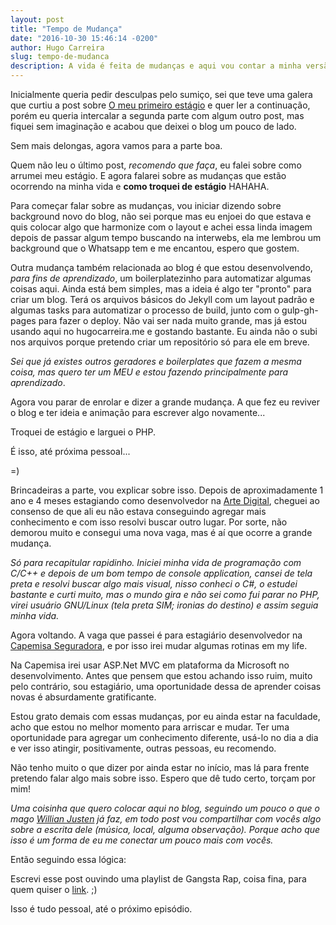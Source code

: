 ```yaml
---
layout: post
title: "Tempo de Mudança"
date: "2016-10-30 15:46:14 -0200"
author: Hugo Carreira
slug: tempo-de-mudanca
description: A vida é feita de mudanças e aqui vou contar a minha versão sobre uma delas
---
```


Inicialmente queria pedir desculpas pelo sumiço, sei que teve uma galera que curtiu a post sobre [O meu primeiro estágio](http://hugocarreira.me/o-meu-primeiro-estagio) e quer ler a continuação, porém eu queria intercalar a segunda parte com algum outro post, mas fiquei sem imaginação e acabou que deixei o blog um pouco de lado.  

Sem mais delongas, agora vamos para a parte boa.  

Quem não leu o último post, *recomendo que faça*, eu falei sobre como arrumei meu estágio. E agora falarei sobre as mudanças que estão ocorrendo na minha vida e **como troquei de estágio** HAHAHA.  

Para começar falar sobre as mudanças, vou iniciar dizendo sobre background novo do blog, não sei porque mas eu enjoei do que estava e quis colocar algo que harmonize com o layout e achei essa linda imagem depois de passar algum tempo buscando na interwebs, ela me lembrou um background que o Whatsapp tem e me encantou, espero que gostem.  

Outra mudança também relacionada ao blog é que estou desenvolvendo, *para fins de aprendizado*, um boilerplatezinho para automatizar algumas coisas aqui. Ainda está bem simples, mas a ideia é algo ter "pronto" para criar um blog. Terá os arquivos básicos do Jekyll com um layout padrão e algumas tasks para automatizar o processo de build, junto com o gulp-gh-pages para fazer o deploy. Não vai ser nada muito grande, mas já estou usando aqui no hugocarreira.me e gostando bastante. Eu ainda não o subi nos arquivos porque pretendo criar um repositório só para ele em breve.

*Sei que já existes outros geradores e boilerplates que fazem a mesma coisa, mas quero ter um MEU e estou fazendo principalmente para aprendizado*.

Agora vou parar de enrolar e dizer a grande mudança. A que fez eu reviver o blog e ter ideia e animação para escrever algo novamente...

Troquei de estágio e larguei o PHP.

É isso, até próxima pessoal...  


=)



Brincadeiras a parte, vou explicar sobre isso. Depois de aproximadamente 1 ano e 4 meses estagiando como desenvolvedor na [Arte Digital](http://www.artedigitalinternet.com.br), cheguei ao consenso de que ali eu não estava conseguindo agregar mais conhecimento e com isso resolvi buscar outro lugar. Por sorte, não demorou muito e consegui uma nova vaga, mas é aí que ocorre a grande mudança.


*Só para recapitular rapidinho.
Iniciei minha vida de programação com C/C++ e depois de um bom tempo de console application, cansei de tela preta e resolvi buscar algo mais visual, nisso conheci o C#, o estudei bastante e curti muito, mas o mundo gira e não sei como fui parar no PHP, virei usuário GNU/Linux (*tela preta SIM; ironias do destino*) e assim seguia minha vida.*

Agora voltando. A vaga que passei é para estagiário desenvolvedor na [Capemisa Seguradora](http://www.capemisa.com.br), e por isso irei mudar algumas rotinas em my life.

Na Capemisa irei usar ASP.Net MVC em plataforma da Microsoft no desenvolvimento. Antes que pensem que estou achando isso ruim, muito pelo contrário, sou estagiário, uma oportunidade dessa de aprender coisas novas é absurdamente gratificante.  

Estou grato demais com essas mudanças, por eu ainda estar na faculdade, acho que estou no melhor momento para arriscar e mudar. Ter uma oportunidade para agregar um conhecimento diferente, usá-lo no dia a dia e ver isso atingir, positivamente, outras pessoas, eu recomendo.

Não tenho muito o que dizer por ainda estar no início, mas lá para frente pretendo falar algo mais sobre isso. Espero que dê tudo certo, torçam por mim!


*Uma coisinha que quero colocar aqui no blog, seguindo um pouco o que o mago [Willian Justen](https://willianjusten.com.br/) já faz, em todo post vou compartilhar com vocês algo sobre a escrita dele (música, local, alguma observação). Porque acho que isso é um forma de eu me conectar um pouco mais com vocês.*

Então seguindo essa lógica:

Escrevi esse post ouvindo uma playlist de Gangsta Rap, coisa fina, para quem quiser o [link](https://open.spotify.com/user/12143253096/playlist/1ERK4RMbCYTq9z6VSmo1Qr). ;)

Isso é tudo pessoal, até o próximo episódio.
